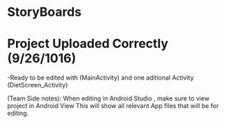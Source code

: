 # StoryBoards
# Project Uploaded Correctly (9/26/1016)
-Ready to be edited with (MainActivity) and one aditional Activity (DietScreen_Activity)

(Team Side notes): When editing in Android Studio , make sure to view project in Android View This will show all relevant App files that will be for editing.
